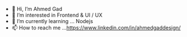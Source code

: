 - 👋 Hi, I’m Ahmed Gad
- 👀 I’m interested in Frontend & UI / UX
- 🌱 I’m currently learning ... Nodejs
- 📫 How to reach me ...https://www.linkedin.com/in/ahmedgaddesign/

<!---
DGcoll/DGcoll is a ✨ special ✨ repository because its `README.md` (this file) appears on your GitHub profile.
You can click the Preview link to take a look at your changes.
--->
